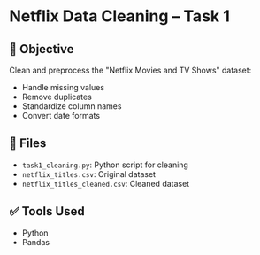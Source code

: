 # Netflix Data Cleaning – Task 1



## 🧹 Objective
Clean and preprocess the "Netflix Movies and TV Shows" dataset:
- Handle missing values
- Remove duplicates
- Standardize column names
- Convert date formats

## 📁 Files
- `task1_cleaning.py`: Python script for cleaning
- `netflix_titles.csv`: Original dataset
- `netflix_titles_cleaned.csv`: Cleaned dataset

## ✅ Tools Used
- Python
- Pandas
